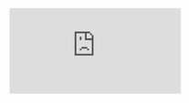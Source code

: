 ![Методичка](https://github.com/Xlopinium/yandex-ml-compet-Nov2023/blob/3d-step/lectoriy/lect005_boosting.pdf)

